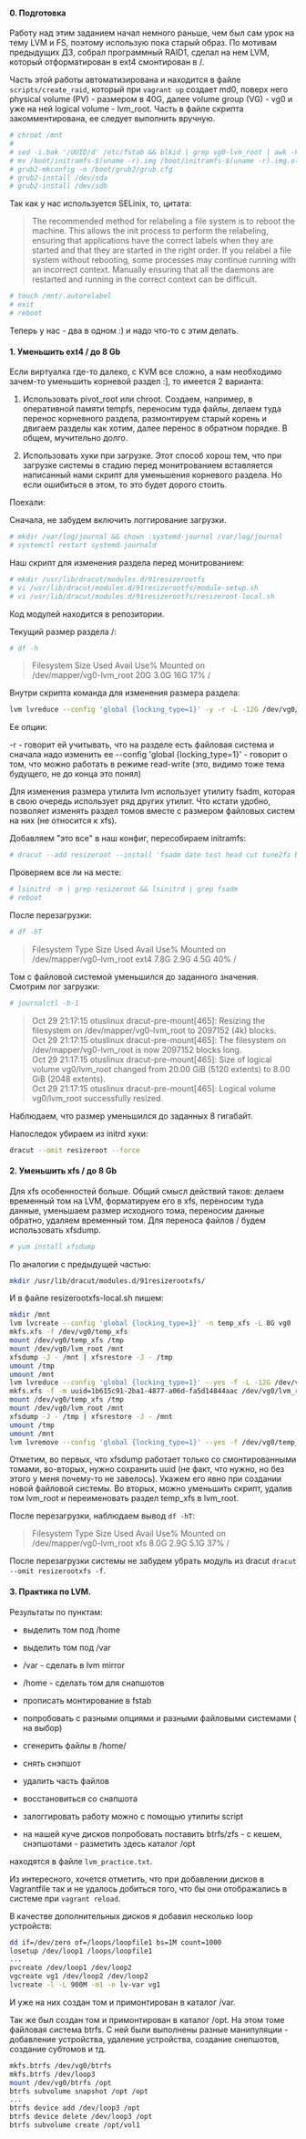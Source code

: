 #### 0. Подготовка

Работу над этим заданием начал немного раньше, чем был сам урок на тему LVM и FS, поэтому использую пока старый образ.
По мотивам предыдущих ДЗ, собрал программный RAID1, сделал на нем LVM, который отформатирован в ext4 смонтирован в /. 

Часть этой работы автоматизирована и находится в файле `scripts/create_raid`, который при `vagrant up` создает md0, поверх него 
physical volume (PV) - размером в 40G, далее volume group (VG) - vg0 и уже на ней logical volume - lvm_root.
Часть в файле скрипта закомментирована, ее следует выполнить вручную.

```sh
# chroot /mnt
#
# sed -i.bak '/UUID/d' /etc/fstab && blkid | grep vg0-lvm_root | awk -F\" '{print "UUID="$2" / ext4 defaults 0 0"}' >> /etc/fstab
# mv /boot/initramfs-$(uname -r).img /boot/initramfs-$(uname -r).img.old && dracut /boot/initramfs-$(uname -r).img $(uname -r)
# grub2-mkconfig -o /boot/grub2/grub.cfg
# grub2-install /dev/sda
# grub2-install /dev/sdb
```

Так как у нас используется SELinix, то, цитата:

>The recommended method for relabeling a file system is to reboot the machine. This allows the init process to perform the relabeling, ensuring that applications have the correct labels when they are started and that they are started in the right order. If you relabel a file system without rebooting, some processes may continue running with an incorrect context. Manually ensuring that all the daemons are restarted and running in the correct context can be difficult.

```sh
# touch /mnt/.autorelabel
# exit
# reboot
```

Теперь у нас - два в одном :) и надо что-то с этим делать.

#### 1. Уменьшить ext4 / до 8 Gb

Если виртуалка где-то далеко, с KVM все сложно, а нам необходимо зачем-то уменьшить корневой раздел :], то имеется 2 варианта:

1. Использовать pivot_root или chroot. Создаем, например, в оперативной памяти tempfs, переносим туда файлы, делаем туда перенос корневного раздела, размонтируем старый корень и двигаем разделы как хотим, далее перенос в обратном порядке. В общем, мучительно долго. 

2. Использовать хуки при загрузке. Этот способ хорош тем, что при загрузке системы в стадию перед монитрованием вставляется написанный нами скрипт для уменьшения корневого раздела. Но если ошибиться в этом, то это будет дорого стоить.

Поехали:

Сначала, не забудем включить логгирование загрузки.

```sh
# mkdir /var/log/journal && chown :systemd-journal /var/log/journal
# systemctl restart systemd-journald
```

Наш скрипт для изменения раздела перед монитрованием:

```sh
# mkdir /usr/lib/dracut/modules.d/91resizerootfs
# vi /usr/lib/dracut/modules.d/91resizerootfs/module-setup.sh
# vi /usr/lib/dracut/modules.d/91resizerootfs/resizeroot-local.sh
```
Код модулей находится в репозитории.

Текущий размер раздела /:
```sh
# df -h
```
>Filesystem                Size  Used Avail Use% Mounted on \
>/dev/mapper/vg0-lvm_root   20G  3.0G   16G  17% /

Внутри скрипта команда для изменения размера раздела:

```sh
lvm lvreduce --config 'global {locking_type=1}' -y -r -L -12G /dev/vg0/lvm_root
```
Ее опции:

-r - говорит ей учитывать, что на разделе есть файловая система и сначала надо изменить ее
--config 'global {locking_type=1}' - говорит о том, что можно работать в режиме read-write
(это, видимо тоже тема будущего, не до конца это понял)

Для изменения размера утилита lvm использует утилиту fsadm, которая в свою очередь использует ряд других утилит. Что кстати удобно, позволяет изменять раздел томов вместе с размером файловых систем на них (не относится к xfs).

Добавляем "это все" в наш конфиг, пересобираем initramfs:

```sh
# dracut --add resizeroot --install 'fsadm date test head cut tune2fs blockdev resize2fs' --force
```

Проверяем все ли на месте:

```sh
# lsinitrd -m | grep resizeroot && lsinitrd | grep fsadm
# reboot
```

После перезагрузки:

```sh
# df -hT
```

>Filesystem               Type      Size  Used Avail Use% Mounted on \
>/dev/mapper/vg0-lvm_root ext4      7.8G  2.9G  4.5G  40% /

Том с файловой системой уменьшился до заданного значения. 
Смотрим лог загрузки:

```sh
# journalctl -b-1
```

>Oct 29 21:17:15 otuslinux dracut-pre-mount[465]: Resizing the filesystem on /dev/mapper/vg0-lvm_root to 2097152 (4k) blocks. \
>Oct 29 21:17:15 otuslinux dracut-pre-mount[465]: The filesystem on /dev/mapper/vg0-lvm_root is now 2097152 blocks long. \
>Oct 29 21:17:15 otuslinux dracut-pre-mount[465]: Size of logical volume vg0/lvm_root changed from 20.00 GiB (5120 extents) to 8.00 GiB (2048 extents). \
>Oct 29 21:17:15 otuslinux dracut-pre-mount[465]: Logical volume vg0/lvm_root successfully resized.


Наблюдаем, что размер уменьшился до заданных 8 гигабайт.

Напоследок убираем из initrd хуки:

```sh
dracut --omit resizeroot --force
```

#### 2. Уменьшить xfs / до 8 Gb

Для xfs особенностей больше. Общий смысл действий таков: делаем временный том на LVM, форматируем его в xfs, переносим туда данные, уменьшаем размер исходного тома, переносим данные обратно, удаляем временный том. Для переноса файлов / будем использовать xfsdump.

```sh
# yum install xfsdump
```

По аналогии с предыдущей частью:

```sh
mkdir /usr/lib/dracut/modules.d/91resizerootxfs/
```

И в файле resizerootxfs-local.sh пишем:

```sh
mkdir /mnt
lvm lvcreate --config 'global {locking_type=1}' -n temp_xfs -L 8G vg0
mkfs.xfs -f /dev/vg0/temp_xfs
mount /dev/vg0/temp_xfs /tmp
mount /dev/vg0/lvm_root /mnt
xfsdump -J - /mnt | xfsrestore -J - /tmp
umount /tmp
umount /mnt
lvm lvreduce --config 'global {locking_type=1}' --yes -f -L -12G /dev/vg0/lvm_root
mkfs.xfs -f -m uuid=1b615c91-2ba1-4877-a06d-fa5d14844aac /dev/vg0/lvm_root
mount /dev/vg0/temp_xfs /tmp
mount /dev/vg0/lvm_root /mnt
xfsdump -J - /tmp | xfsrestore -J - /mnt
umount /tmp
umount /mnt
lvm lvremove --config 'global {locking_type=1}' --yes -f /dev/vg0/temp_xfs
```

Отметим, во первых, что xfsdump работает только со смонтированными томами, во-вторых, нужно сохранить uuid (не факт, что нужно, но без этого у меня почему-то не завелось). Укажем его явно при создании новой файловой системы. Во вторых, можно уменьшить скрипт, удалив том lvm_root и переименовать раздел temp_xfs в lvm_root.

После перезагрузки, наблюдаем вывод `df -hT`:

>Filesystem               Type      Size  Used Avail Use% Mounted on \
>/dev/mapper/vg0-lvm_root xfs       8.0G  2.9G  5.1G  37% /

После перезагрузки системы не забудем убрать модуль из dracut `dracut --omit resizerootxfs -f`.

#### 3. Практика по LVM.

Результаты по пунктам:

- выделить том под /home
- выделить том под /var
- /var - сделать в lvm mirror
- /home - сделать том для снапшотов
- прописать монтирование в fstab
- попробовать с разными опциями и разными файловыми системами ( на выбор)

- сгенерить файлы в /home/
- снять снэпшот
- удалить часть файлов
- восстановиться со снапшота
- залоггировать работу можно с помощью утилиты script

* на нашей куче дисков попробовать поставить btrfs/zfs - с кешем, снэпшотами - разметить здесь каталог /opt

находятся в файле `lvm_practice.txt`.

Из интересного, хочется отметить, что при добавлении дисков в Vagrantfile так и не удалось добиться того, что бы они отображались в системе при `vagrant reload`.

В качестве дополнительных дисков я добавил несколько loop устройств:

```sh
dd if=/dev/zero of=/loops/loopfile1 bs=1M count=1000
losetup /dev/loop1 /loops/loopfile1
...
pvcreate /dev/loop1 /dev/loop2
vgcreate vg1 /dev/loop2 /dev/loop2
lvcreate -l -L 900M -m1 -n lv-var vg1
```

И уже на них создан том и примонтирован в каталог /var.

Так же был создан том и примонтирован в каталог /opt. На этом томе файловая система btrfs.
С ней были выполнены разные манипуляции - добавление устройства, удаление устройства, создание снепшотов, создание субтомов и тд.

```sh
mkfs.btrfs /dev/vg0/btrfs
mkfs.btrfs /dev/loop3
mount /dev/vg0/btrfs /opt
btrfs subvolume snapshot /opt /opt
...
btrfs device add /dev/loop3 /opt
btrfs device delete /dev/loop3 /opt
btrfs subvolume create /opt/vol1
```
